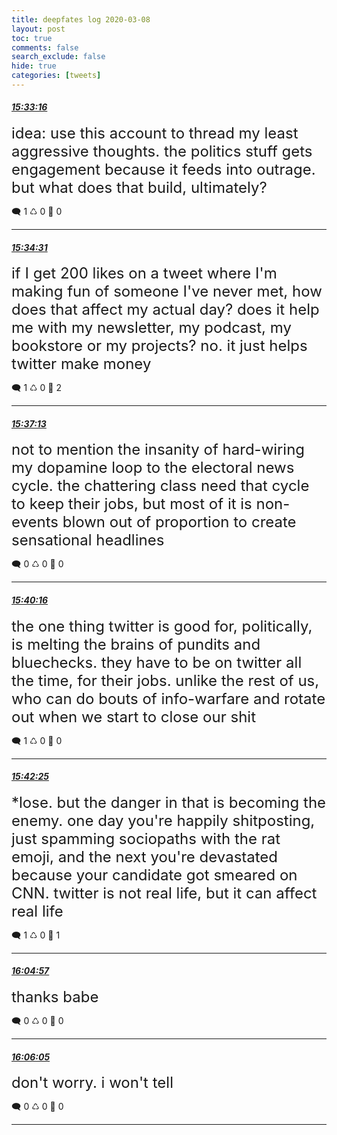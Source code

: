 ```yaml
---
title: deepfates log 2020-03-08
layout: post
toc: true
comments: false
search_exclude: false
hide: true
categories: [tweets]
---
```



#### <a href = "https://twitter.com/deepfates/status/1236766962685886464">*15:33:16*</a>

<font size="5">idea: use this account to thread my least aggressive thoughts. the politics stuff gets engagement because it feeds into outrage. but what does that build, ultimately?</font>



🗨️ 1 ♺ 0 🤍  0   

---
    
#### <a href = "https://twitter.com/deepfates/status/1236767278223384576">*15:34:31*</a>

<font size="5">if I get 200 likes on a tweet where I'm making fun of someone I've never met, how does that affect my actual day? does it help me with my newsletter, my podcast, my bookstore or my projects?   no. it just helps twitter make money</font>



🗨️ 1 ♺ 0 🤍  2   

---
    
#### <a href = "https://twitter.com/deepfates/status/1236767955024621569">*15:37:13*</a>

<font size="5">not to mention the insanity of hard-wiring my dopamine loop to the electoral news cycle. the chattering class need that cycle to keep their jobs, but most of it is non-events blown out of proportion to create sensational headlines</font>



🗨️ 0 ♺ 0 🤍  0   

---
    
#### <a href = "https://twitter.com/deepfates/status/1236768722380935168">*15:40:16*</a>

<font size="5">the one thing twitter is good for, politically, is melting the brains of pundits and bluechecks. they have to be on twitter all the time, for their jobs. unlike the rest of us, who can do bouts of info-warfare and rotate out when we start to close our shit</font>



🗨️ 1 ♺ 0 🤍  0   

---
    
#### <a href = "https://twitter.com/deepfates/status/1236769266218594305">*15:42:25*</a>

<font size="5">*lose. but the danger in that is becoming the enemy. one day you're happily shitposting, just spamming sociopaths with the rat emoji, and the next you're devastated because your candidate got smeared on CNN. twitter is not real life, but it can affect real life</font>



🗨️ 1 ♺ 0 🤍  1   

---
    
#### <a href = "https://twitter.com/deepfates/status/1236774936590422016">*16:04:57*</a>

<font size="5">thanks babe</font>



🗨️ 0 ♺ 0 🤍  0   

---
    
#### <a href = "https://twitter.com/deepfates/status/1236775221127872513">*16:06:05*</a>

<font size="5">don't worry. i won't tell</font>



🗨️ 0 ♺ 0 🤍  0   

---
    
            

